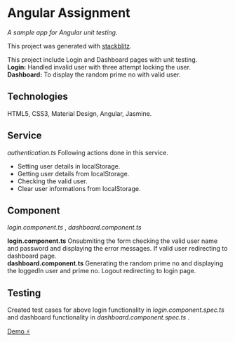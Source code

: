# Angular Assignment 

_A sample app for Angular unit testing._

This project was generated with [stackblitz](https://stackblitz.com/edit/angularpoc).

This project include Login and Dashboard pages with unit testing. </br>
<b>Login:</b> Handled invalid user with three attempt locking the user.</br>
<b>Dashboard:</b> To display the random prime no with valid user.

## Technologies 
HTML5, CSS3, Material Design, Angular, Jasmine.

## Service
_authentication.ts_
Following actions done in this service.</br>
* Setting user details in localStorage.
* Getting user details from localStorage.
* Checking the valid user.
* Clear user informations from localStorage.

## Component
_login.component.ts_ , 
_dashboard.component.ts_</br>

<b>login.component.ts</b>
Onsubmiting the form checking the valid user name and password and displaying the error messages. If valid user redirecting to dashboard page.</br>
<b>dashboard.component.ts</b>
Generating the random prime no and displaying the loggedIn user and prime no. Logout redirecting to login page.

## Testing
Created test cases for above login functionality in  _login.component.spec.ts_ and dashboard functionality in  _dashboard.component.spec.ts_ .


[Demo ⚡️](https://angularpoc.stackblitz.io)